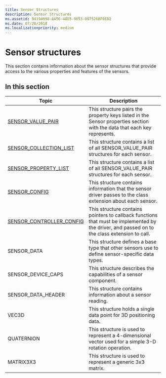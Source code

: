 ```yaml
---
title: Sensor Structures
description: Sensor Structures
ms.assetid: 94194998-8A56-48D3-9053-007526BF0ED2
ms.date: 07/20/2018
ms.localizationpriority: medium
---
```


# Sensor structures

This section contains information about the sensor structures that provide access to the various properties and features of the sensors.

## In this section

|Topic|Description|
|---|---|
|[SENSOR_VALUE_PAIR](https://docs.microsoft.com/windows-hardware/drivers/ddi/content/sensorsdef/ns-sensorsdef-sensor_value_pair)|This structure pairs the property keys listed in the Sensor properties section with the data that each key represents.|
|[SENSOR_COLLECTION_LIST](https://docs.microsoft.com/windows-hardware/drivers/ddi/content/sensorsdef/ns-sensorsdef-sensor_collection_list)|This structure contains a list of all SENSOR_VALUE_PAIR structures for each sensor.|
|[SENSOR_PROPERTY_LIST](https://docs.microsoft.com/windows-hardware/drivers/ddi/content/sensorsdef/ns-sensorsdef-sensor_property_list)|This structure contains a list of all SENSOR_VALUE_PAIR structures for each sensor.|
|[SENSOR_CONFIG](https://docs.microsoft.com/windows-hardware/drivers/ddi/content/sensorscx/ns-sensorscx-_sensor_config)|This structure contains information that the sensor driver passes to the class extension about each sensor.|
|[SENSOR_CONTROLLER_CONFIG](https://docs.microsoft.com/windows-hardware/drivers/ddi/content/sensorscx/ns-sensorscx-_sensor_controller_config)|This structure contains pointers to callback functions that must be implemented by the driver, and passed on to the class extension to call.|
|SENSOR_DATA|This structure defines a base type that other sensors use to define sensor-specific data types.|
|SENSOR_DEVICE_CAPS|This structure describes the capabilities of a sensor component.|
|SENSOR_DATA_HEADER|This structure contains information about a sensor reading.|
|VEC3D|This structure holds a single data point for 3D positioning data.|
|QUATERNION|This structure is used to represent a 4-dimensional vector used for a simple 3-D rotation operation.|
|MATRIX3X3|This structure is used to represent a generic 3x3 matrix.|






